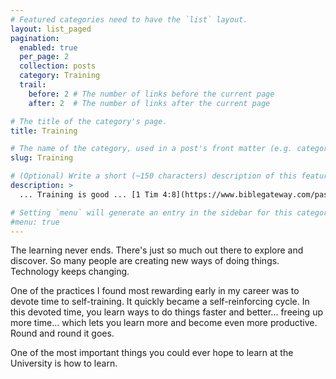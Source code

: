 ```yaml
---
# Featured categories need to have the `list` layout.
layout: list_paged
pagination: 
  enabled: true
  per_page: 2
  collection: posts
  category: Training
  trail: 
    before: 2 # The number of links before the current page
    after: 2  # The number of links after the current page

# The title of the category's page.
title: Training

# The name of the category, used in a post's front matter (e.g. category: <slug>).
slug: Training

# (Optional) Write a short (~150 characters) description of this featured category.
description: >
  ... Training is good ... [1 Tim 4:8](https://www.biblegateway.com/passage/?search=1+tim+4%3A8&version=NLT)

# Setting `menu` will generate an entry in the sidebar for this category.
#menu: true
---
```


<p>
The learning never ends.  There's just so much out there to explore and discover.  So many people are
creating new ways of doing things.  Technology keeps changing.
</p>
<p>
One of the practices I found most rewarding early in my career was to devote time to self-training.  It
quickly became a self-reinforcing cycle.  In this devoted time, you learn ways to do things faster and
better... freeing up more time... which lets you learn more and become even more productive.  Round and
round it goes.
</p>
<p>
One of the most important things you could ever hope to learn at the University is how to learn.
</p>
<p>
